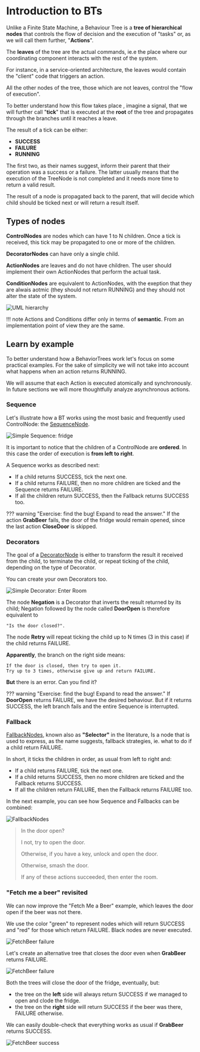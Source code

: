 # Introduction to BTs

Unlike a Finite State Machine, a Behaviour Tree is a __tree of hierarchical nodes__ 
that controls the flow of decision and the execution of "tasks" or, as we
will call them further, "__Actions__".

The __leaves__ of the tree are the actual commands, ie.e the place where
our coordinating component interacts with the rest of the system.

For instance, in a service-oriented architecture, the leaves would contain
the "client" code that triggers an action.

All the other nodes of the tree, those which are not leaves, control the 
"flow of execution".

To better understand how this flow takes place , imagine a signal, that we will further
call "__tick__" that is executed at the __root__ of the tree and propagates through
the branches until it reaches a leave.

The result of a tick can be either:

- __SUCCESS__
- __FAILURE__
- __RUNNING__

The first two, as their names suggest, inform their parent that their operation
 was a success or a failure.
The latter usually means that the execution of the TreeNode is not completed
and it needs more time to return a valid result.

The result of a node is propagated back to the parent, that will decide
which child should be ticked next or will return a result itself.

## Types of nodes

__ControlNodes__ are nodes which can have 1 to N children. Once a tick
is received, this tick may be propagated to one or more of the children.

__DecoratorNodes__ can have only a single child. 

__ActionNodes__ are leaves and do not have children. The user should implement
their own ActionNodes that perform the actual task.

__ConditionNodes__ are equivalent to ActionNodes, with the exeption that
they are alwais aotmic (they should not return RUNNING) and they should not 
alter the state of the system.

![UML hierarchy](images/TypeHierarchy.png)

!!! note
    Actions and Conditions differ only in terms of __semantic__. 
    From an implementation point of view they are the same.

## Learn by example

To better understand how a BehaviorTrees work let's focus on some practical
examples. For the sake of simplicity we will not take into account what happens
when an action returns RUNNING.

We will assume that each Action is executed atomically and synchronously.
In future sections we will more thoughtfully analyze asynchronous actions.

### Sequence

Let's illustrate how a BT works using the most basic and frequently used 
ControlNode: the [SequenceNode](SequenceNode.md).

![Simple Sequence: fridge](images/SequenceBasic.png)

It is important to notice that the children of a ControlNode are __ordered__.
In this case the order of execution is __from left to right__.

A Sequence works as described next:

- If a child returns SUCCESS, tick the next one.
- If a child returns FAILURE, then no more children are ticked and the Sequence returns FAILURE.
- If all the children return SUCCESS, then the Fallback returns SUCCESS too.

??? warning "Exercise: find the bug! Expand to read the answer."
    If the action __GrabBeer__ fails, the door of the 
    fridge would remain opened, since the last action __CloseDoor__ is skipped.


### Decorators

The goal of a [DecoratorNode](DecoratorNode.md) is either to transform the result it received 
from the child, to terminate the child, 
or repeat ticking of the child, depending on the type of Decorator.

You can create your own Decorators too.

![Simple Decorator: Enter Room](images/DecoratorEnterRoom.png)

The node __Negation__ is a Decorator that inverts 
the result returned by its child; Negation followed by the node called
__DoorOpen__ is therefore equivalent to 

    "Is the door closed?".

The node __Retry__ will repeat ticking the child up to N times (3 in this case)
if the child returns FAILURE.

__Apparently__, the branch on the right side means: 

    If the door is closed, then try to open it.
    Try up to 3 times, otherwise give up and return FAILURE.

      
__But__ there is an error. Can you find it?
    
??? warning "Exercise: find the bug! Expand to read the answer."
    If __DoorOpen__ returns FAILURE, we have the desired behaviour.
    But if it returns SUCCESS, the left branch fails and the entire Sequence
    is interrupted. 
    

### Fallback

[FallbackNodes](FallbackNode.md), known also as __"Selector"__ in the literature,
Is a node that is used to express, as the name suggests, fallback strategies, 
ie. what to do if a child return FAILURE.

In short, it ticks the children in order, as usual from left to right and:

- If a child returns FAILURE, tick the next one.
- If a child returns SUCCESS, then no more children are ticked and the Fallback returns SUCCESS.
- If all the children return FAILURE, then the Fallback returns FAILURE too.

In the next example, you can see how Sequence and Fallbacks can be combined:

    
![FallbackNodes](images/FallbackBasic.png)  


>In the door open?
>
> I not, try to open the door.
>
> Otherwise, if you have a key, unlock and open the door.
>
> Otherwise, smash the door. 
>
>If any of these actions succeeded, then enter the room.

### "Fetch me a beer" revisited

We can now improve the "Fetch Me a Beer" example, which leaves the door open 
if the beer was not there.

We use the color "green" to represent nodes which will return
SUCCESS and "red" for those which return FAILURE. Black nodes are never executed. 

![FetchBeer failure](images/FetchBeerFails.png)


Let's create an alternative tree that closes the door even when __GrabBeer__ 
returns FAILURE.


![FetchBeer failure](images/FetchBeer.png)

Both the trees will close the door of the fridge, eventually, but:

- the tree on the __left__ side will always return SUCCESS if we managed to
 open and clode the fridge.
- the tree on the __right__ side will return SUCCESS if the beer was there, 
FAILURE otherwise.

We can easily double-check that everything works as usual if __GrabBeer__ returns SUCCESS.

![FetchBeer success](images/FetchBeer2.png)



